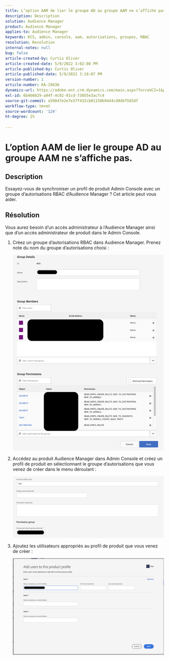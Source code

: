 ```yaml
---
title: L’option AAM de lier le groupe AD au groupe AAM ne s’affiche pas.
description: Description
solution: Audience Manager
product: Audience Manager
applies-to: Audience Manager
keywords: KCS, admin, console, aam, autorisations, groupes, RBAC
resolution: Resolution
internal-notes: null
bug: false
article-created-by: Curtis Oliver
article-created-date: 5/9/2022 3:02:08 PM
article-published-by: Curtis Oliver
article-published-date: 5/9/2022 3:18:07 PM
version-number: 1
article-number: KA-19436
dynamics-url: https://adobe-ent.crm.dynamics.com/main.aspx?forceUCI=1&pagetype=entityrecord&etn=knowledgearticle&id=fd12a1fd-a8cf-ec11-a7b5-00224809c196
exl-id: 6b466029-a94f-4c02-91cd-73055e3acfc4
source-git-commit: a59847e2e7e37f432cb01150b9444cd9dbf585df
workflow-type: tm+mt
source-wordcount: '124'
ht-degree: 2%

---
```


# L’option AAM de lier le groupe AD au groupe AAM ne s’affiche pas.

## Description

Essayez-vous de synchroniser un profil de produit Admin Console avec un groupe d’autorisations RBAC d’Audience Manager ? Cet article peut vous aider.

## Résolution

Vous aurez besoin d’un accès administrateur à l’Audience Manager ainsi que d’un accès administrateur de produit dans le Admin Console.

1. Créez un groupe d’autorisations RBAC dans Audience Manager. Prenez note du nom du groupe d’autorisations choisi :

   ![](assets/5a5b40de-a9cf-ec11-a7b5-00224809c196.png)

1. Accédez au produit Audience Manager dans Admin Console et créez un profil de produit en sélectionnant le groupe d’autorisations que vous venez de créer dans le menu déroulant :

   ![](assets/2689da02-aacf-ec11-a7b5-00224809c196.png)

1. Ajoutez les utilisateurs appropriés au profil de produit que vous venez de créer :

   ![](assets/6a896e46-aacf-ec11-a7b5-00224809c196.png)
